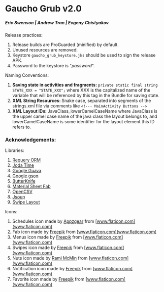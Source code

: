 # Gaucho Grub v2.0
##### Eric Swenson | Andrew Tran | Evgeny Chistyakov

Release practices:
  1. Release builds are ProGuarded (minified) by default.
  2. Unused resources are removed.
  3. Keystore `gaucho_grub_keystore.jks` should be used to sign the release APK.
  4. Password to the keystore is "*password*".

Naming Conventions:
  1. <b>Saving state in activities and fragments:</b> ```private static final string STATE_XXX = "STATE_XXX";``` where XXX is the capitalized name of the variable that will be referenced by this tag in the Bundle for saving state.
  2. <b>XML String Resources: </b>Snake case, separated into segments of the strings.xml file via comments like ```<!--- MainActivity Buttons -->```
  3. <b>XML Layout IDs: </b> JavaClass_lowerCamelCaseName where JavaClass is the upper camel case name of the java class the layout belongs to, and lowerCamelCaseName is some identifier for the layout element this ID refers to. 

### Acknowledgements: 

Libraries:
 1. [Requery ORM](https://github.com/requery/requery)
 2. [Joda Time](http://www.joda.org/joda-time/)
 3. [Google Guava](https://github.com/google/guava)
 4. [Google gson](https://github.com/google/gson)
 5. [ButterKnife](http://jakewharton.github.io/butterknife/)
 6. [Material Sheet Fab](https://github.com/gowong/material-sheet-fab)
 7. [OpenCSV](http://opencsv.sourceforge.net/)
 8. [Jsoup](http://jsoup.org/)
 9. [Swipe Layout](https://github.com/daimajia/AndroidSwipeLayout)
 
Icons:
 1. Schedules icon made by [Appzgear](http://www.flaticon.com/authors/appzgear) from [www.flaticon.com](www.flaticon.com)
 2. Fab icon made by [Freepik](http://www.flaticon.com/authors/freepik) from [www.flaticon.com](www.flaticon.com)
 3. Menus icon made by [Freepik](http://www.flaticon.com/authors/freepik) from [www.flaticon.com](www.flaticon.com)
 4. Swipes icon made by [Freepik](http://www.flaticon.com/authors/freepik) from [www.flaticon.com](www.flaticon.com)
 5. Nuts icon made by [Rami McMin](http://www.flaticon.com/authors/rami-mcmin) from [www.flaticon.com](www.flaticon.com)
 6. Notification icon made by [Freepik](http://www.flaticon.com/authors/freepik) from [www.flaticon.com](www.flaticon.com)
 7. Favorite icon made by [Freepik](http://www.flaticon.com/authors/freepik) from [www.flaticon.com](www.flaticon.com)
